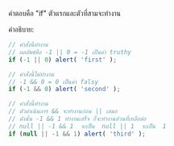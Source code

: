 คำตอบคือ "if" ตัวแรกและตัวที่สามจะทำงาน

คำอธิบาย:

```js run
// คำสั่งนี้ทำงาน
// ผลลัพธ์คือ -1 || 0 = -1 เป็นค่า truthy
if (-1 || 0) alert( 'first' );

// คำสั่งนี้ไม่ทำงาน
// -1 && 0 = 0 เป็นค่า falsy
if (-1 && 0) alert( 'second' );

// คำสั่งนี้ทำงาน
// ตัวดำเนินการ && จะทำงานก่อน || เสมอ
// ดังนั้น -1 && 1 ทำงานเสร็จ ก็จะทำงานส่วนที่เหลือต่อ
// null || -1 && 1  จะเป็น  null || 1  จะเป็น  1
if (null || -1 && 1) alert( 'third' );
```

